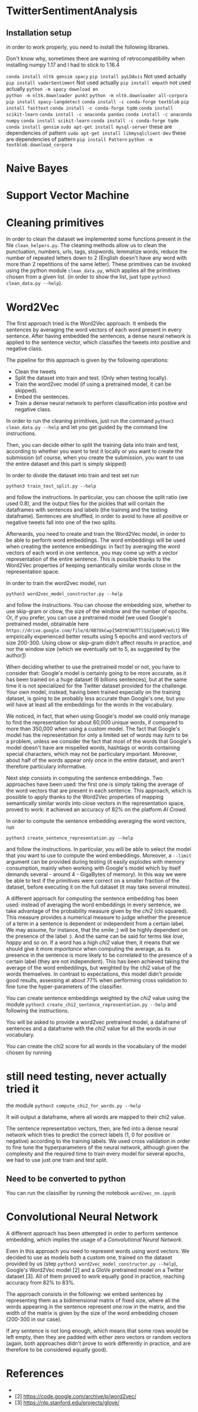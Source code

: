 # TwitterSentimentAnalysis

## Installation setup
in order to work properly, you need to install the following libraries.

Don't know why, sometimes there are warning of retrocompatibility when installing numpy 1.17
and I had to stick to 1.16.4

`conda install nltk gensim spacy`
`pip install pyLDAvis`    Not used actually
`pip install vaderSentiment`   Not used actually
`pip install empath`   not used actually
`python -m spacy download en`   
`python -m nltk.downloader punkt`
`python -m nltk.downloader all-corpora`
`pip install spacy-langdetect`
`conda install -c conda-forge textblob`
`pip install fasttext`
`conda install -c conda-forge tqdm`
`conda install scikit-learn`
`conda install -c anaconda pandas`
`conda install -c anaconda numpy`
`conda install scikit-learn`
`conda install -c conda-forge tqdm`
`conda install gensim`
`sudo apt-get install mysql-server`   these are dependencies of pattern
`sudo apt-get install libmysqlclient-dev`   these are dependencies of pattern
`pip install Pattern`
`python -m textblob.download_corpora`

# Naive Bayes 


# Support Vector Machine

# Cleaning primitives
In order to clean the dataset we implemented some functions present in the file
`clean_helpers.py`. 
The cleaning methods allow us to clean the punctuation, numbers, urls, tags, stopwords,
lemmatize words, reduce the number of repeated letters down to 2 (English doesn't have any word with more than 2 repetitions of the same letter).
These primitives can be invoked using the python module `clean_data.py`,
which applies all the primitives chosen from a given list. (in order to show the list,
just type `python3 clean_data.py --help`).

# Word2Vec 
The first approach tried is the Word2Vec approach. It embeds the sentences by averaging 
the word vectors of each word present in every sentence. After having embedded the sentences,
a dense neural network is applied to the sentence vector, which classifies the tweets into
positive and negative class.

The pipeline for this approach is given by the following operations: 
- Clean the tweets 
- Split the dataset into train and test. (Only when testing locally).
- Train the word2vec model (if using a pretrained model, it can be skipped).
- Embed the sentences.
- Train a dense neural network to perform classification into postive and negative class.

In order to run the cleaning primitives, just run the command
`python3 clean_data.py --help` and let you get guided by the command line instructions.

Then, you can decide either to split the training data into train and test, according to whether you want to test it locally
or you want to create the submission (of course, when you create the submission, you want to use the entire dataset
and this part is simply skipped)

In order to divide the dataset into train and test set run

`python3 train_test_split.py --help` 

and follow the instructions. In particular, you can choose the split ratio (we used 0.8), and the output files for the pickles that will
contain the dataframes with sentences and labels (the training and the testing dataframe).
Sentences are shuffled, in order to avoid to have all positive or negative tweets fall into one of the two splits.

Afterwards, you need to create and train the Word2Vec model, in order to be able to perform word embeddings. 
The word embeddings will be used when creating the sentence embeddings: in fact by averaging the word vectors
of each word in one sentence, you may come up with a vector representation of the entire sentence. This is 
possible thanks to the Word2Vec properties of keeping semantically similar words close in the representation space.

In order to train the word2vec model, run

`python3 word2vec_model_constructor.py --help` 

and follow the instructions. You can choose the embedding size, whether to use skip-gram or cbow, the size of the window and the number of epochs.
Or, if you prefer, you can use a pretrained model (we used Google's pretrained model, obtainable here `https://drive.google.com/file/d/0B7XkCwpI5KDYNlNUTTlSS21pQmM/edit`)
We empirically experienced better results using 5 epochs and word vectors of size 200-300. Using cbow or skip-gram didn't affect results in practice, and nor the window size (which we eventually set to 5, as suggested by the author[1])

When deciding whether to use the pretrained model or not, you have to consider that: Google's model is certainly going to be more accurate,
as it has been trained on a huge dataset (6 billions sentences), but at the same time it is not specialized for the Twitter 
dataset provided for the challenge. Your own model, instead, having been trained especially on the training dataset, is going to be 
probably less accurate than Google's one, but you will have at least all the embeddings for the words in the vocabulary.

We noticed, in fact, that when using Google's model we could only manage to find the representation for about 
60,000 unique words, if compared to more than 350,000 when using a custom model. The fact that Google's model has the representation
for only a limited set of words may turn to be a problem, unless we consider the fact that most of the words that Google's model 
doesn't have are mispelled words, hashtags or words containing special characters, which may not be particulary important. Moreover, about half of the words appear only once in the entire dataset, and aren't therefore particulary informative.

Next step consists in computing the sentence embeddings. Two approaches have been used: the first one is simply taking the 
average of the word vectors that are present in each sentence. This approach, which is possible to apply thanks to the Word2Vec 
properties of mapping semantically similar words into close vectors in the representation space, proved to work: it achieved an accuracy of 82%
on the platform *AI Crowd*.

In order to compute the sentence embedding averaging the word vectors, run 

`python3 create_sentence_representation.py --help` 

and follow the instructions. In particular, you will be able to select the model that you want to use
to compute the word embeddings. Moreover, a `--limit` argument can be provided during testing (it easily explodes with memory consumption,
mainly when working with Google's model which by itself demands several - around 4 - GigaBytes of memory). In this way we were be able to test if the primitives were correct on a smaller fraction of the dataset, before executing it on the full dataset (it may take several minutes).

A different approach for computing the sentence embedding has been used: instead of averaging the word embeddings in every sentence,
we take advantage of the probability measure given by the *chi2* (chi squared). This measure provides a numerical measure to judge whether the presence of a term in a sentence is dependent or independent from a certain label. We may assume, for instance, that the smile ;) will be highly dependent on the presence of the label :). And the same can be said for terms like *love*, *happy* and so on. If a word has a high *chi2* value then, it means that we should give it more *importance* when computing the average, as its presence in the sentence is more likely to be correlated to the presence of a certain label (they are not independent). This has been achieved taking the average of the word embeddings, but weighted by the chi2 value of the words themselves. In contrast to expectations, this model didn't provide good results, assessing at about 77% when performing cross validation to fine tune the hyper-parameters of the classifier. 

You can create sentence embeddings weighted by the *chi2* value using the module 
`python3 create_chi2_sentence_representation.py --help` and following the instructions.

You will be asked to provide a word2vec pretrained model, a dataframe of sentences and a dataframe with the *chi2* value for all the words in our vocabulary.

You can create the chi2 score for all words in the vocabulary of the model chosen by running 
# still need testing, never actually tried it
the module `python3 compute_chi2_for_words.py --help` 

It will output a dataframe, where all words are mapped to their chi2 value.

The sentence representation vectors, then, are fed into a dense neural network which tries to predict the correct labels (1, 0 for positive or negative)
according to the training labels. We used cross validation in order to fine tune the hyperparameters of the neural network,
although given the complexity and the required time to train every model for several epochs, we had to use just one train and test split.

## Need to be converted to python
You can run the classifier by running the notebook `word2vec_nn.ipynb`

# Convolutional Neural Network

A different approach has been attempted in order to perform sentence embedding, which implies the usage of a *Convolutional Neural Network*.

Even in this approach you need to represent words using word vectors. We decided to use as models both a custom one, trained on the dataset provided by us (step `python3 word2vec_model_constructor.py --help`), Google's Word2Vec model [2] and a GloVe pretrained model on a Twitter dataset [3]. All of them proved to work equally good in practice, reaching accuracy from 82% to 83%. 

The approach consists in the following: we embed sentences by representing them as a bidimensional matrix of fixed size, where all the words appearing in the sentence represent one row in the matrix, and the width of the matrix is given by the size of the word embedding chosen (200-300 in our case).

If any sentence is not long enough, which means that some rows would be left empty, then they are padded with either zero vectors or random vectors (again, both approaches didn't prove to work differently in practice, and are therefore to be considered equally good).



# References
- [1]: https://papers.nips.cc/paper/5021-distributed-representations-of-words-and-phrases-and-their-compositionality.pdf
- [2] https://code.google.com/archive/p/word2vec/
- [3] https://nlp.stanford.edu/projects/glove/

